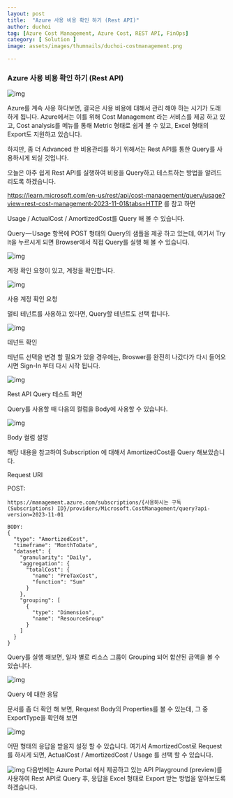 ```yaml
---
layout: post
title:  "Azure 사용 비용 확인 하기 (Rest API)"
author: duchoi
tag: [Azure Cost Management, Azure Cost, REST API, FinOps]
category: [ Solution ]
image: assets/images/thumnails/duchoi-costmanagement.png

---
```

### Azure 사용 비용 확인 하기 (Rest API)

![img](../assets/images/duchoi/cost1.jpg)

Azure를 계속 사용 하다보면, 결국은 사용 비용에 대해서 관리 해야 하는 시기가 도래 하게 됩니다. Azure에서는 이를 위해 Cost Management 라는 서비스를 제공 하고 있고, Cost analysis를 메뉴를 통해 Metric 형태로 쉽게 볼 수 있고, Excel 형태의 Export도 지원하고 있습니다.

하지만, 좀 더 Advanced 한 비용관리를 하기 위해서는 Rest API를 통한 Query를 사용하시게 되실 것입니다.

오늘은 아주 쉽게 Rest API를 실행하여 비용을 Query하고 테스트하는 방법을 알려드리도록 하겠습니다.

https://learn.microsoft.com/en-us/rest/api/cost-management/query/usage?view=rest-cost-management-2023-11-01&tabs=HTTP 를 참고 하면

Usage / ActualCost / AmortizedCost를 Query 해 볼 수 있습니다.

Query — Usage 항목에 POST 형태의 Query의 샘플을 제공 하고 있는데, 여기서 Try It을 누르시게 되면 Browser에서 직접 Query를 실행 해 볼 수 있습니다.

![img](../assets/images/duchoi/cost2.png)

계정 확인 요청이 있고, 계정을 확인합니다.

![img](../assets/images/duchoi/cost3.png)

사용 계정 확인 요청

멀티 테넌트를 사용하고 있다면, Query할 테넌트도 선택 합니다.

![img](../assets/images/duchoi/cost4.png)

테넌트 확인

테넌트 선택을 변경 할 필요가 있을 경우에는, Broswer를 완전히 나갔다가 다시 들어오시면 Sign-In 부터 다시 시작 됩니다.

![img](../assets/images/duchoi/cost5.png)

Rest API Query 테스트 화면

Query를 사용할 때 다음의 컬럼을 Body에 사용할 수 있습니다.

![img](../assets/images/duchoi/cost6.png)

Body 컬럼 설명

해당 내용을 참고하여 Subscription 에 대해서 AmortizedCost를 Query 해보았습니다.

Request URI

POST:

```
https://management.azure.com/subscriptions/{사용하시는 구독(Subscriptions) ID}/providers/Microsoft.CostManagement/query?api-version=2023-11-01
```

```
BODY:
{
  "type": "AmortizedCost",
  "timeframe": "MonthToDate",
  "dataset": {
    "granularity": "Daily",
    "aggregation": {
      "totalCost": {
        "name": "PreTaxCost",
        "function": "Sum"
      }
    },
    "grouping": [
      {
        "type": "Dimension",
        "name": "ResourceGroup"
      }
    ]
  }
}
```

Query를 실행 해보면, 일자 별로 리소스 그룹이 Grouping 되어 합산된 금액을 볼 수 있습니다.

![img](../assets/images/duchoi/cost6.png)

Query 에 대한 응답

문서를 좀 더 확인 해 보면, Request Body의 Properties를 볼 수 있는데, 그 중 ExportType을 확인해 보면

![img](../assets/images/duchoi/cost7.png)

어떤 형태의 응답을 받을지 설정 할 수 있습니다. 여기서 AmortizedCost로 Request를 하시게 되면, ActualCost / AmortizedCost / Usage 를 선택 할 수 있습니다.

![img](../assets/images/duchoi/cost8.png)
다음번에는 Azure Portal 에서 제공하고 있는 API Playground (preview)를 사용하여 Rest API로 Query 후, 응답을 Excel 형태로 Export 받는 방법을 알아보도록 하겠습니다.